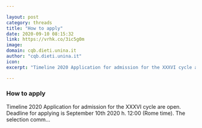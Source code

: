 ```yaml
---

layout: post
category: threads
title: "How to apply"
date: 2020-09-10 08:15:32
link: https://vrhk.co/3ic5g0m
image: 
domain: cqb.dieti.unina.it
author: "cqb.dieti.unina.it"
icon: 
excerpt: "Timeline 2020 Application for admission for the XXXVI cycle are open. Deadline for applying is September 10th 2020 h. 12:00 (Rome time). The selection comm..."

---
```


### How to apply

Timeline 2020 Application for admission for the XXXVI cycle are open. Deadline for applying is September 10th 2020 h. 12:00 (Rome time). The selection comm...